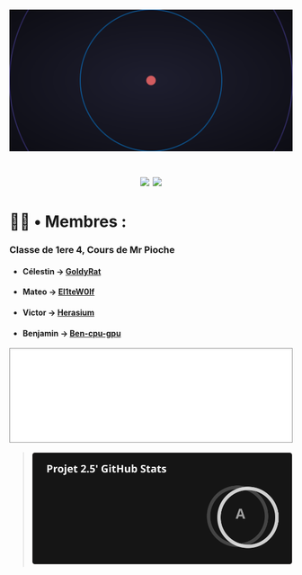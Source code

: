 <h1 align="center">
  
 ![ Projet de NSI N°2 : FNAP](https://github.com/El1teW0lf/2024_2025__p04_projet2.5_n1/blob/main/logo.svg)

  <img src="http://ForTheBadge.com/images/badges/built-with-swag.svg">
  <img src="https://forthebadge.com/images/badges/made-with-python.svg">
</h1>

# 👨‍💼 • Membres :
### Classe de 1ere 4, Cours de Mr Pioche
* #### Célestin → [GoldyRat](https://github.com/GoldyRat)
* #### Mateo → [El1teW0lf](https://github.com/El1teW0lf)
* #### Victor → [Herasium](https://github.com/Herasium)
* #### Benjamin → [Ben-cpu-gpu](https://github.com/Ben-cpu-gpu)

![image](https://github.com/El1teW0lf/2024_2025__p04_projet2.5_n1/blob/main/test2.svg)
> ![NOTE](https://github.com/El1teW0lf/2024_2025__p04_projet2.5_n1/blob/main/test.svg)

